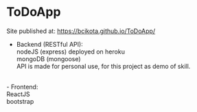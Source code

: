 <h1>ToDoApp</h1>

Site published at: https://bcikota.github.io/ToDoApp/

- Backend (RESTful API): <br>
    nodeJS (express)  deployed on heroku <br>
    mongoDB (mongoose)<br>
    API is made for personal use, for this project as demo of skill.<br>
<br>
- Frontend:<br>
    ReactJS<br>
    bootstrap<br>
